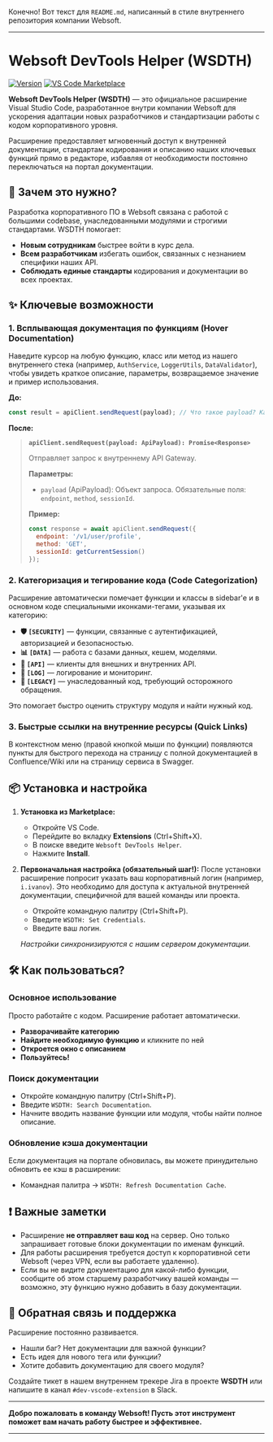 Конечно! Вот текст для `README.md`, написанный в стиле внутреннего репозитория компании Websoft.

---

# Websoft DevTools Helper (WSDTH)

[![Version](https://img.shields.io/badge/version-1.0.0-blue.svg)](https://github.com/websoft/wsdth)
[![VS Code Marketplace](https://img.shields.io/badge/VSCode-Marketplace-green.svg)](https://marketplace.visualstudio.com/items?itemName=Websoft.wsdth)

**Websoft DevTools Helper (WSDTH)** — это официальное расширение Visual Studio Code, разработанное внутри компании Websoft для ускорения адаптации новых разработчиков и стандартизации работы с кодом корпоративного уровня.

Расширение предоставляет мгновенный доступ к внутренней документации, стандартам кодирования и описанию наших ключевых функций прямо в редакторе, избавляя от необходимости постоянно переключаться на портал документации.

## 🚀 Зачем это нужно?

Разработка корпоративного ПО в Websoft связана с работой с большими codebase, унаследованными модулями и строгими стандартами. WSDTH помогает:
*   **Новым сотрудникам** быстрее войти в курс дела.
*   **Всем разработчикам** избегать ошибок, связанных с незнанием специфики наших API.
*   **Соблюдать единые стандарты** кодирования и документации во всех проектах.

## ✨ Ключевые возможности

### 1. Всплывающая документация по функциям (Hover Documentation)
Наведите курсор на любую функцию, класс или метод из нашего внутреннего стека (например, `AuthService`, `LoggerUtils`, `DataValidator`), чтобы увидеть краткое описание, параметры, возвращаемое значение и пример использования.

**До:**
```javascript
const result = apiClient.sendRequest(payload); // Что такое payload? Какие поля?
```
**После:**
> **`apiClient.sendRequest(payload: ApiPayload): Promise<Response>`**
>
> Отправляет запрос к внутреннему API Gateway.
>
> **Параметры:**
> *   `payload` (ApiPayload): Объект запроса. Обязательные поля: `endpoint`, `method`, `sessionId`.
>
> **Пример:**
> ```javascript
> const response = await apiClient.sendRequest({
>   endpoint: '/v1/user/profile',
>   method: 'GET',
>   sessionId: getCurrentSession()
> });
> ```

### 2. Категоризация и тегирование кода (Code Categorization)
Расширение автоматически помечает функции и классы в sidebar'е и в основном коде специальными иконками-тегами, указывая их категорию:
*   **🛡 `[SECURITY]`** — функции, связанные с аутентификацией, авторизацией и безопасностью.
*   **📊 `[DATA]`** — работа с базами данных, кешем, моделями.
*   **🔌 `[API]`** — клиенты для внешних и внутренних API.
*   **📝 `[LOG]`** — логирование и мониторинг.
*   **🧪 `[LEGACY]`** — унаследованный код, требующий осторожного обращения.

Это помогает быстро оценить структуру модуля и найти нужный код.

### 3. Быстрые ссылки на внутренние ресурсы (Quick Links)
В контекстном меню (правой кнопкой мыши по функции) появляются пункты для быстрого перехода на страницу с полной документацией в Confluence/Wiki или на страницу сервиса в Swagger.

## 📦 Установка и настройка

1.  **Установка из Marketplace:**
    *   Откройте VS Code.
    *   Перейдите во вкладку **Extensions** (Ctrl+Shift+X).
    *   В поиске введите `Websoft DevTools Helper`.
    *   Нажмите **Install**.

2.  **Первоначальная настройка (обязательный шаг!):**
    После установки расширение попросит указать ваш корпоративный логин (например, `i.ivanov`). Это необходимо для доступа к актуальной внутренней документации, специфичной для вашей команды или проекта.

    *   Откройте командную палитру (Ctrl+Shift+P).
    *   Введите `WSDTH: Set Credentials`.
    *   Введите ваш логин.

    *Настройки синхронизируются с нашим сервером документации.*

## 🛠 Как пользоваться?

### Основное использование
Просто работайте с кодом. Расширение работает автоматически.

*   **Разворачивайте категорию**
*   **Найдите необходимую функцию** и кликните по ней
*   **Откроется окно с описанием**
*   **Пользуйтесь!**

### Поиск документации
*   Откройте командную палитру (Ctrl+Shift+P).
*   Введите `WSDTH: Search Documentation`.
*   Начните вводить название функции или модуля, чтобы найти полное описание.

### Обновление кэша документации
Если документация на портале обновилась, вы можете принудительно обновить ее кэш в расширении:
*   Командная палитра -> `WSDTH: Refresh Documentation Cache`.

## ❗ Важные заметки

*   Расширение **не отправляет ваш код** на сервер. Оно только запрашивает готовые блоки документации по именам функций.
*   Для работы расширения требуется доступ к корпоративной сети Websoft (через VPN, если вы работаете удаленно).
*   Если вы не видите документацию для какой-либо функции, сообщите об этом старшему разработчику вашей команды — возможно, эту функцию нужно добавить в базу документации.

## 🤝 Обратная связь и поддержка

Расширение постоянно развивается.
*   Нашли баг? Нет документации для важной функции?
*   Есть идея для нового тега или функции?
*   Хотите добавить документацию для своего модуля?

Создайте тикет в нашем внутреннем трекере Jira в проекте **WSDTH** или напишите в канал `#dev-vscode-extension` в Slack.

---

**Добро пожаловать в команду Websoft! Пусть этот инструмент поможет вам начать работу быстрее и эффективнее.**

---